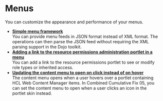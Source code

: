 # Menus

You can customize the appearance and performance of your menus.

-   **[Simple menu framework](../dev-theme/themeopt_cust_menu.md)**  
You can provide menu feeds in JSON format instead of XML format. The operations can then parse the JSON feed without requiring the XML parsing support in the Dojo toolkit.
-   **[Adding a link to the resource permissions administration portlet in a menu](../dev-theme/themeopt_cust_resrcpermiss.md)**  
You can add a link to the resource permissions portlet to see or modify role types or inherited access.
-   **[Updating the content menu to open on click instead of on hover](../dev-theme/themeopt_update_con_menu_open.md)**  
The content menu opens when a user hovers over a portlet containing HCL Web Content Manager items. In Combined Cumulative Fix 05, you can set the content menu to open when a user clicks an icon in the portlet skin instead.


